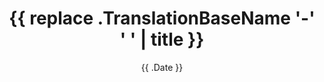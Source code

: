 ---
draft: true
title: "{{ replace .TranslationBaseName '-' ' ' | title }}"
# -- giscus id to match comments
# commentid: 
#menutitle: 
description: 
lead: 
thumbnail: ""
date: "{{ .Date }}"
categories:
  - "news"
tags:
  - ""
authorbox: true
sidebar: true
pager: false
#menu: main
#weight: 10
# --- must be in the leaf bundle folder or static
#thumbnail: ""
---
